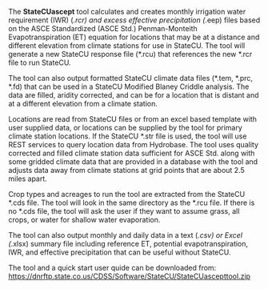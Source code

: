 
The **StateCUascept** tool calculates and creates monthly irrigation water requirement (IWR) (*.rcr)
and excess effective precipitation (*.eep) files based on the ASCE Standardized (ASCE Std.)
Penman-Monteith Evapotranspiration (ET) equation for locations that may be at a distance and
different elevation from climate stations for use in StateCU. The tool will generate a new 
StateCU response file (*.rcu) that references the new *.rcr file to run StateCU. 

The tool can also output formatted StateCU climate data files (*.tem, *.prc, *.fd) that can
be used in a StateCU Modified Blaney Criddle analysis. The data are filled, aridity corrected,
and can be for a location that is distant and at a different elevation from a climate station. 

Locations are read from StateCU files or from an excel based template with user supplied data, 
or locations can be supplied by the tool for primary climate station locations. If the StateCU
*.str file is used, the tool will use REST services to query location data from Hydrobase.
The tool uses quality corrected and filled climate station data sufficient for ASCE Std.
along with some gridded climate data that are provided in a database with the tool and
adjusts data away from climate stations at grid points that are about 2.5 miles apart.

Crop types and acreages to run the tool are extracted from the StateCU *.cds file. The tool
will look in the same directory as the *.rcu file. If there is no *.cds file, the tool will
ask the user if they want to assume grass, all crops, or water for shallow water evaporation.

The tool can also output monthly and daily data in a text (*.csv) or Excel (*.xlsx) summary file including 
reference ET, potential evapotranspiration, IWR, and effective precipitation that can be useful without StateCU.

The tool and a quick start user quide can be downloaded from: 
https://dnrftp.state.co.us/CDSS/Software/StateCU/StateCUascepttool.zip